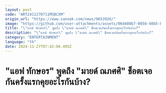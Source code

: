 ```yaml
---
layout: post
code: "ART2411270711MSBCXM"
origin_url: "https://www.sanook.com/news/9653926/"
image: "https://github.com/user-attachments/assets/064408b7-0058-48b5-b8c4-fa26215d4ec8"
title: "\"แอฟ ทักษอร\" พูดถึง \"มายด์ ณภศศิ\" ช็อตเจอกันครั้งแรกคุยอะไรกันบ้าง?"
description: "\"แอฟ ทักษอร\" พูดถึง \"มายด์ ณภศศิ\" ช็อตเจอกันครั้งแรกคุยอะไรกันบ้าง?"
category: "ENTERTAINMENT"
language: "th"
date: 2024-11-27T07:42:04.495Z
---
```


# "แอฟ ทักษอร" พูดถึง "มายด์ ณภศศิ" ช็อตเจอกันครั้งแรกคุยอะไรกันบ้าง?